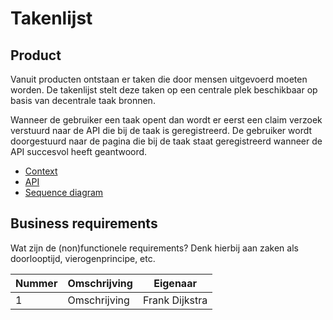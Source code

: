 # Takenlijst

## Product

Vanuit producten ontstaan er taken die door mensen uitgevoerd moeten worden. De takenlijst stelt deze taken op een centrale plek beschikbaar op basis van decentrale taak bronnen.

Wanneer de gebruiker een taak opent dan wordt er eerst een claim verzoek verstuurd naar de API die bij de taak is geregistreerd. De gebruiker wordt doorgestuurd naar de pagina die bij de taak staat geregistreerd wanneer de API succesvol heeft geantwoord.

<!-- einde -->

* [Context](../../900_besluiten/002_taken-plugin-architectuur/context.puml)
* [API](product.openapi.yml)
* [Sequence diagram](sequence-diagram.puml)

## Business requirements

Wat zijn de (non)functionele requirements? Denk hierbij aan zaken als doorlooptijd, vierogenprincipe, etc.

| Nummer | Omschrijving                         | Eigenaar                  |
| -------| ------------------------------------ | ------------------------- |
| 1      | Omschrijving                         | Frank Dijkstra            |